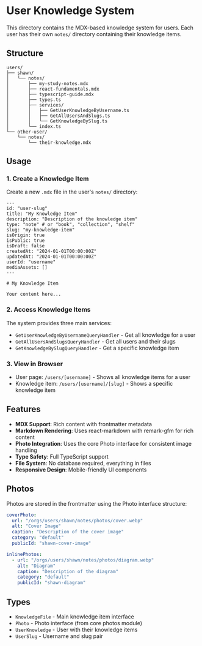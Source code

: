 # User Knowledge System

This directory contains the MDX-based knowledge system for users. Each user has their own `notes/` directory containing their knowledge items.

## Structure

```
users/
├── shawn/
│   └── notes/
│       ├── my-study-notes.mdx
│       ├── react-fundamentals.mdx
│       ├── typescript-guide.mdx
│       ├── types.ts
│       ├── services/
│       │   ├── GetUserKnowledgeByUsername.ts
│       │   ├── GetAllUsersAndSlugs.ts
│       │   └── GetKnowledgeBySlug.ts
│       └── index.ts
└── other-user/
    └── notes/
        └── their-knowledge.mdx
```

## Usage

### 1. Create a Knowledge Item

Create a new `.mdx` file in the user's `notes/` directory:

```mdx
---
id: "user-slug"
title: "My Knowledge Item"
description: "Description of the knowledge item"
type: "note" # or "book", "collection", "shelf"
slug: "my-knowledge-item"
isOrigin: true
isPublic: true
isDraft: false
createdAt: "2024-01-01T00:00:00Z"
updatedAt: "2024-01-01T00:00:00Z"
userId: "username"
mediaAssets: []
---

# My Knowledge Item

Your content here...
```

### 2. Access Knowledge Items

The system provides three main services:

- `GetUserKnowledgeByUsernameQueryHandler` - Get all knowledge for a user
- `GetAllUsersAndSlugsQueryHandler` - Get all users and their slugs
- `GetKnowledgeBySlugQueryHandler` - Get a specific knowledge item

### 3. View in Browser

- User page: `/users/[username]` - Shows all knowledge items for a user
- Knowledge item: `/users/[username]/[slug]` - Shows a specific knowledge item

## Features

- **MDX Support**: Rich content with frontmatter metadata
- **Markdown Rendering**: Uses react-markdown with remark-gfm for rich content
- **Photo Integration**: Uses the core Photo interface for consistent image handling
- **Type Safety**: Full TypeScript support
- **File System**: No database required, everything in files
- **Responsive Design**: Mobile-friendly UI components

## Photos

Photos are stored in the frontmatter using the Photo interface structure:

```yaml
coverPhoto:
  url: "/orgs/users/shawn/notes/photos/cover.webp"
  alt: "Cover Image"
  caption: "Description of the cover image"
  category: "default"
  publicId: "shawn-cover-image"

inlinePhotos:
  - url: "/orgs/users/shawn/notes/photos/diagram.webp"
    alt: "Diagram"
    caption: "Description of the diagram"
    category: "default"
    publicId: "shawn-diagram"
```

## Types

- `KnowledgeFile` - Main knowledge item interface
- `Photo` - Photo interface (from core photos module)
- `UserKnowledge` - User with their knowledge items
- `UserSlug` - Username and slug pair
